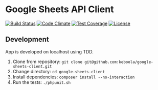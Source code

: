 # Google Sheets API Client

[![Build Status](https://travis-ci.org/keboola/google-sheets-client.svg?branch=master)](https://travis-ci.org/keboola/google-sheets-client)
[![Code Climate](https://codeclimate.com/github/keboola/google-sheets-client/badges/gpa.svg)](https://codeclimate.com/github/keboola/google-sheets-client)
[![Test Coverage](https://codeclimate.com/github/keboola/google-sheets-client/badges/coverage.svg)](https://codeclimate.com/github/keboola/google-sheets-client/coverage)
[![License](https://img.shields.io/badge/license-MIT-blue.svg)](https://github.com/keboola/google-sheets-client/blob/master/LICENSE.md)


## Development

App is developed on localhost using TDD.

1. Clone from repository: `git clone git@github.com:keboola/google-sheets-client.git`
2. Change directory: `cd google-sheets-client`
3. Install dependencies: `composer install --no-interaction`    
6. Run the tests: `./phpunit.sh`
